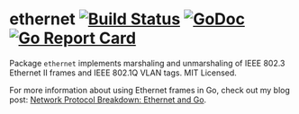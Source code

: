 ethernet [![Build Status](https://travis-ci.org/mdlayher/ethernet.svg?branch=master)](https://travis-ci.org/mdlayher/ethernet) [![GoDoc](https://godoc.org/github.com/mdlayher/ethernet?status.svg)](https://godoc.org/github.com/mdlayher/ethernet) [![Go Report Card](https://goreportcard.com/badge/github.com/mdlayher/ethernet)](https://goreportcard.com/report/github.com/mdlayher/ethernet)
========

Package `ethernet` implements marshaling and unmarshaling of IEEE 802.3
Ethernet II frames and IEEE 802.1Q VLAN tags.  MIT Licensed.

For more information about using Ethernet frames in Go, check out my blog
post: [Network Protocol Breakdown: Ethernet and Go](https://medium.com/@mdlayher/network-protocol-breakdown-ethernet-and-go-de985d726cc1).